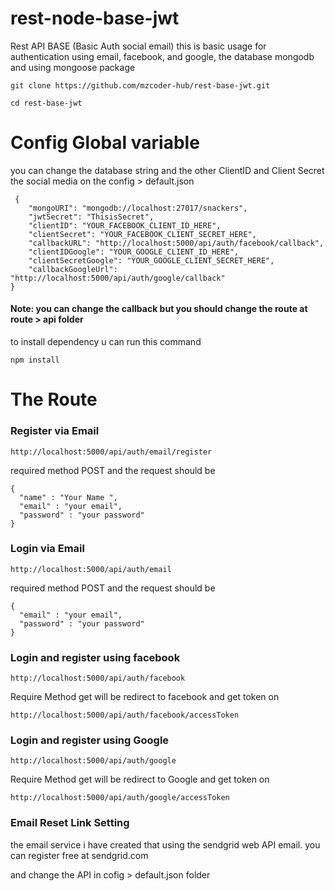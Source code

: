 # rest-node-base-jwt
Rest API BASE (Basic Auth social email) this is basic usage for authentication using email, facebook, and google, the database mongodb and using mongoose package

```git clone https://github.com/mzcoder-hub/rest-base-jwt.git```

```cd rest-base-jwt```

# Config Global variable
you can change the database string and the other ClientID and Client Secret the social media on the config > default.json
```
 {
	"mongoURI": "mongodb://localhost:27017/snackers",
	"jwtSecret": "ThisisSecret",
	"clientID": "YOUR_FACEBOOK_CLIENT_ID_HERE",
	"clientSecret": "YOUR_FACEBOOK_CLIENT_SECRET_HERE",
	"callbackURL": "http://localhost:5000/api/auth/facebook/callback",
	"clientIDGoogle": "YOUR_GOOGLE_CLIENT_ID_HERE",
	"clientSecretGoogle": "YOUR_GOOGLE_CLIENT_SECRET_HERE",
	"callbackGoogleUrl": "http://localhost:5000/api/auth/google/callback"
}
```
#### Note: you can change the callback but you should change the route at route > api folder ####

to install dependency u can run this command

```npm install```

# The Route
### Register via Email

``` http://localhost:5000/api/auth/email/register ```

required method POST and the request should be 

``` 
{
  "name" : "Your Name ",
  "email" : "your email",
  "password" : "your password"
}
```

### Login via Email

``` http://localhost:5000/api/auth/email ```

required method POST and the request should be 

``` 
{
  "email" : "your email",
  "password" : "your password"
}
```

### Login and register using facebook

``` http://localhost:5000/api/auth/facebook ```

Require Method get will be redirect to facebook and get token on

``` http://localhost:5000/api/auth/facebook/accessToken ```

### Login and register using Google

``` http://localhost:5000/api/auth/google ```

Require Method get will be redirect to Google and get token on

``` http://localhost:5000/api/auth/google/accessToken ```

### Email Reset Link Setting ###
the email service i have created that using the sendgrid web API email. you can register free at sendgrid.com

and change the API in cofig > default.json folder
